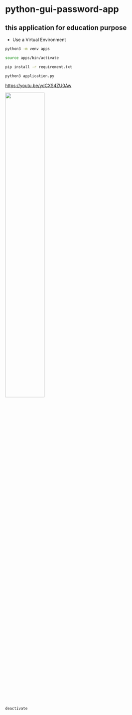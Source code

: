 # python-gui-password-app
## this application for education purpose
 * Use a Virtual Environment
```bash
python3 -m venv apps
```
```bash
source apps/bin/activate
```
```bash
pip install -r requirement.txt
```
```bash
python3 application.py
```
https://youtu.be/ydCXS4ZU0Aw

[<img src="https://imgur.com/a/BSpowfq" width="50%">](https://youtu.be/ydCXS4ZU0Aw "password manager")
```bash
deactivate
```
